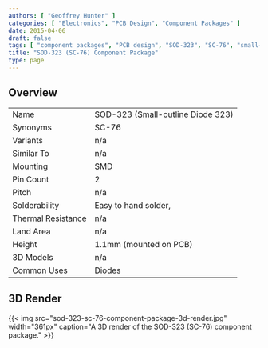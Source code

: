 ```yaml
---
authors: [ "Geoffrey Hunter" ]
categories: [ "Electronics", "PCB Design", "Component Packages" ]
date: 2015-04-06
draft: false
tags: [ "component packages", "PCB design", "SOD-323", "SC-76", "small-outline", "diodes" ]
title: "SOD-323 (SC-76) Component Package"
type: page
---
```


## Overview

<table>
<tbody >
<tr >

<td >Name
</td>

<td >SOD-323 (Small-outline Diode 323)
</td>
</tr>
<tr >
<td >Synonyms</td> 
<td>SC-76</td>
</tr>
<tr >

<td >Variants
</td>

<td >n/a
</td>
</tr>
<tr >

<td >Similar To
</td>

<td >n/a
</td>
</tr>
<tr >

<td >Mounting
</td>

<td >SMD
</td>
</tr>
<tr >

<td >Pin Count
</td>

<td >2
</td>
</tr>
<tr >

<td >Pitch
</td>

<td >n/a
</td>
</tr>
<tr >

<td >Solderability
</td>

<td >Easy to hand solder,
</td>
</tr>
<tr >

<td >Thermal Resistance
</td>

<td >n/a
</td>
</tr>
<tr >

<td >Land Area
</td>

<td >n/a
</td>
</tr>
<tr >

<td >Height
</td>

<td >1.1mm (mounted on PCB)
</td>
</tr>
<tr >

<td >3D Models
</td>

<td >n/a
</td>
</tr>
<tr >
<td >Common Uses</td>
<td>Diodes</td>
</tr>
</tbody>
</table>

## 3D Render

{{< img src="sod-323-sc-76-component-package-3d-render.jpg" width="361px" caption="A 3D render of the SOD-323 (SC-76) component package."  >}}
